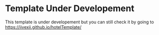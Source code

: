 # Template Under Developement
This template is under developement but you can still check it by going to https://iivexii.github.io/hotelTemplate/
